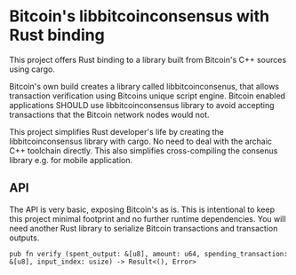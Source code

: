 # Bitcoin's libbitcoinconsensus with Rust binding

This project offers Rust binding to a library built from Bitcoin's C++ sources using cargo.

Bitcoin's own build creates a library called libbitcoinconsenus, that allows transaction verification using Bitcoins unique script engine. Bitcoin enabled applications SHOULD use libbitcoinconsensus library to avoid accepting transactions that the Bitcoin network nodes would not.

This project simplifies Rust developer's life by creating the libbitcoinconsensus library with cargo. No need to deal with the archaic C++ toolchain directly.  This also simplifies cross-compiling the consenus library e.g. for mobile application.

## API
The API is very basic, exposing Bitcoin's as is. This is intentional to keep this project minimal footprint and no further runtime dependencies. You will need another Rust library to serialize Bitcoin transactions and transaction outputs.

`
pub fn verify (spent_output: &[u8], amount: u64, spending_transaction: &[u8], input_index: usize) -> Result<(), Error>
`